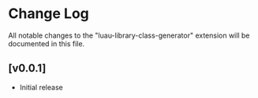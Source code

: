 # Change Log

All notable changes to the "luau-library-class-generator" extension will be documented in this file.

## [v0.0.1]

- Initial release